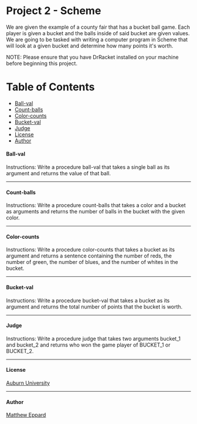 # Project 2 - Scheme

We are given the example of a county fair that has a bucket ball game. Each player is given a bucket and the balls inside of said
bucket are given values. We are going to be tasked with writing a computer program in Scheme that will look at a given bucket
and determine how many points it's worth.

NOTE: Please ensure that you have DrRacket installed on your machine before beginning this project.

# Table of Contents
* [Ball-val](#ball-val)
* [Count-balls](#count-balls)
* [Color-counts](#color-counts)
* [Bucket-val](#bucket-val)
* [Judge](#judge)
* [License](#license)
* [Author](#author)

#### Ball-val

  Instructions: Write a procedure ball-val that takes a single ball as its argument and returns the value of that ball.
  ___
  
#### Count-balls
  
  Instructions: Write a procedure count-balls that takes a color and a bucket as arguments and returns the number of balls 
  in the bucket with the given color.
  ___
  
#### Color-counts

  Instructions: Write a procedure color-counts that takes a bucket as its argument and returns a sentence containing the number of reds, 
  the number of green, the number of blues, and the number of whites in the bucket.
  ___
  
####   Bucket-val

  Instructions: Write a procedure bucket-val that takes a bucket as its argument and returns the total number of points that the bucket 
  is worth.
  ___
  
#### Judge

  Instructions: Write a procedure judge that takes two arguments bucket_1 and bucket_2 and returns who won the game player of 
  BUCKET_1 or BUCKET_2.
  ___
  
#### License

  [Auburn University](/LICENSE)
  ___
  
#### Author

  [Matthew Eppard](/LICENSE)

